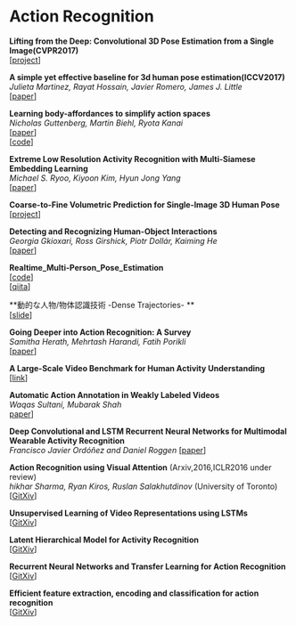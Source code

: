 # Action Recognition  
**Lifting from the Deep: Convolutional 3D Pose Estimation from a Single Image(CVPR2017)**  
[[project](http://www0.cs.ucl.ac.uk/staff/D.Tome/papers/LiftingFromTheDeep.html)]  

**A simple yet effective baseline for 3d human pose estimation(ICCV2017)**  
*Julieta Martinez, Rayat Hossain, Javier Romero, James J. Little*  
[[paper](https://arxiv.org/abs/1705.03098)]   

**Learning body-affordances to simplify action spaces**  
*Nicholas Guttenberg, Martin Biehl, Ryota Kanai*  
[[paper](https://arxiv.org/abs/1708.04391)]  
[[code](https://github.com/arayabrain/AffordanceMapping)]  

**Extreme Low Resolution Activity Recognition with Multi-Siamese Embedding Learning**  
*Michael S. Ryoo, Kiyoon Kim, Hyun Jong Yang*  
[[paper](https://arxiv.org/abs/1708.00999)]  

**Coarse-to-Fine Volumetric Prediction for Single-Image 3D Human Pose**  
[[project](https://www.seas.upenn.edu/~pavlakos/projects/volumetric/)]  

**Detecting and Recognizing Human-Object Interactions**  
*Georgia Gkioxari, Ross Girshick, Piotr Dollár, Kaiming He*  
[[paper](https://arxiv.org/abs/1704.07333v1)]  

**Realtime_Multi-Person_Pose_Estimation**  
[[code](https://github.com/ZheC/Realtime_Multi-Person_Pose_Estimation)]  
[[qiita](http://qiita.com/nnn112358/items/a4490d85dac5827db53b)]  

**動的な人物/物体認識技術 -Dense Trajectories- **  
[[slide](https://www.slideshare.net/HirokatsuKataoka/dt-tutorial)]  

**Going Deeper into Action Recognition: A Survey**  
*Samitha Herath, Mehrtash Harandi, Fatih Porikli*  
[[paper](https://arxiv.org/abs/1605.04988v2)]  

**A Large-Scale Video Benchmark for Human Activity Understanding**  
[[link](http://activity-net.org/)]

**Automatic Action Annotation in Weakly Labeled Videos**  
*Waqas Sultani, Mubarak Shah*  
[paper](http://arxiv.org/abs/1605.08125)]  

**Deep Convolutional and LSTM Recurrent Neural Networks for Multimodal Wearable Activity Recognition**  
*Francisco Javier Ordóñez and Daniel Roggen* 
[[paper](http://www.mdpi.com/1424-8220/16/1/115)]    

**Action Recognition using Visual Attention** (Arxiv,2016,ICLR2016 under review)  
*hikhar Sharma, Ryan Kiros, Ruslan Salakhutdinov* (University of Toronto)  
[[GitXiv](http://gitxiv.com/posts/xdxtvLF2angdj9BKW/action-recognition-using-visual-attention)]  

**Unsupervised Learning of Video Representations using LSTMs**  
[[GitXiv](http://gitxiv.com/posts/9FJQy4v8jRqiGgZpm/unsupervised-learning-of-video-representations-using-lstms)]  

**Latent Hierarchical Model for Activity Recognition**  
[[GitXiv](http://gitxiv.com/posts/E7MPppXQuwgRgejDN/latent-hierarchical-model-for-activity-recognition)]  

**Recurrent Neural Networks and Transfer Learning for Action Recognition**  
[[GitXiv](http://gitxiv.com/posts/wT3NMZSCxnrmbLbma/recurrent-neural-networks-and-transfer-learning-for-action)]  

**Efficient feature extraction, encoding and classification for action recognition**  
[[GitXiv](http://gitxiv.com/posts/aLsHiHqHzfMMMEa86/efficient-feature-extraction-encoding-and-classification-for)]  



